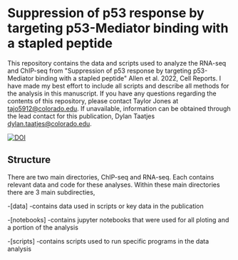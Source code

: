 # Suppression of p53 response by targeting p53-Mediator binding with a stapled peptide

This repository contains the data and scripts used to analyze the RNA-seq and ChIP-seq from 
"Suppression of p53 response by targeting p53-Mediator binding with a stapled peptide" Allen et al. 2022, Cell Reports.
I have made my best effort to include all scripts and describe all methods for the analysis in this manuscript.
If you have any questions regarding the contents of this repository, please contact Taylor Jones at <tajo5912@colorado.edu>.
If unavailable, information can be obtained through the lead contact for this publication, Dylan Taatjes <dylan.taatjes@colorado.edu>.

[![DOI](https://zenodo.org/badge/467625091.svg)](https://zenodo.org/badge/latestdoi/467625091)

## Structure
There are two main directories, ChIP-seq and RNA-seq.
Each contains relevant data and code for these analyses.
Within these main directories there are 3 main subdirecties,

-[data] -contains data used in scripts or key data in the publication

-[notebooks] -contains jupyter notebooks that were used for all ploting and a portion of the analysis

-[scripts] -contains scripts used to run specific programs in the data analysis
